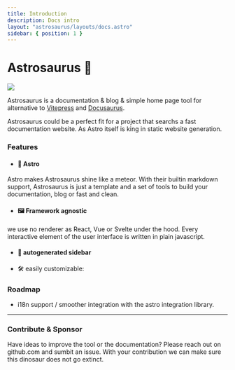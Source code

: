 ```yaml
---
title: Introduction
description: Docs intro
layout: "astrosaurus/layouts/docs.astro"
sidebar: { position: 1 }
---
```


# Astrosaurus 🦕

<img src="/astrosaurus.png" class="hero"   />

Astrosaurus is a documentation & blog & simple home page tool for alternative to [Vitepress](https://github.com/) and [Docusaurus](https://github.com/).

Astrosaurus could be a perfect fit for a project that searchs a fast documentation website. As Astro itself is king in static website generation.

### Features

- #### 🚀 Astro

Astro makes Astrosaurus shine like a meteor. With their builtin markdown support, Astrosaurus is just a template and a set of tools to build your documentation, blog or fast and clean.

- #### 🖼️ Framework agnostic

we use no renderer as React, Vue or Svelte under the hood. Every interactive element of the user interface is written in plain javascript.

- #### 🤖 autogenerated sidebar

- 🛠️ easily customizable:

### Roadmap

- i18n support / smoother integration with the astro integration library.

---

### Contribute & Sponsor

Have ideas to improve the tool or the documentation? Please reach out on github.com and sumbit an issue. With your contribution we can make sure this dinosaur does not go extinct.
